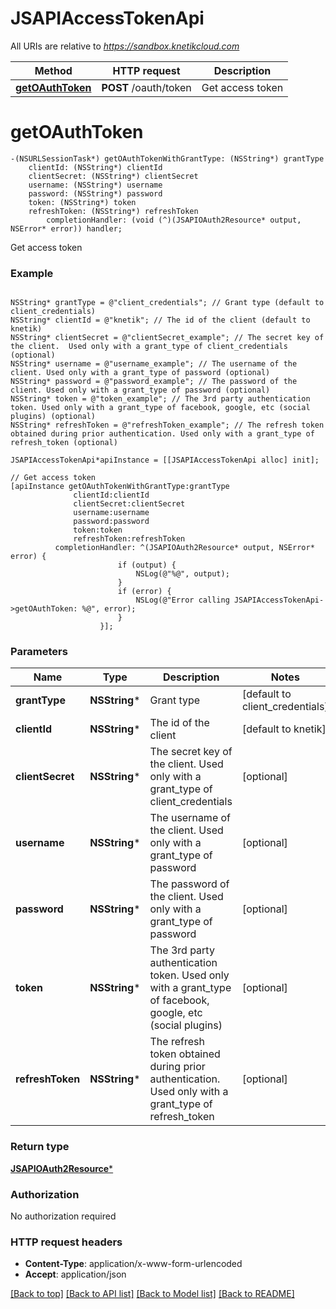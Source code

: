 # JSAPIAccessTokenApi

All URIs are relative to *https://sandbox.knetikcloud.com*

Method | HTTP request | Description
------------- | ------------- | -------------
[**getOAuthToken**](JSAPIAccessTokenApi.md#getoauthtoken) | **POST** /oauth/token | Get access token


# **getOAuthToken**
```objc
-(NSURLSessionTask*) getOAuthTokenWithGrantType: (NSString*) grantType
    clientId: (NSString*) clientId
    clientSecret: (NSString*) clientSecret
    username: (NSString*) username
    password: (NSString*) password
    token: (NSString*) token
    refreshToken: (NSString*) refreshToken
        completionHandler: (void (^)(JSAPIOAuth2Resource* output, NSError* error)) handler;
```

Get access token

### Example 
```objc

NSString* grantType = @"client_credentials"; // Grant type (default to client_credentials)
NSString* clientId = @"knetik"; // The id of the client (default to knetik)
NSString* clientSecret = @"clientSecret_example"; // The secret key of the client.  Used only with a grant_type of client_credentials (optional)
NSString* username = @"username_example"; // The username of the client. Used only with a grant_type of password (optional)
NSString* password = @"password_example"; // The password of the client. Used only with a grant_type of password (optional)
NSString* token = @"token_example"; // The 3rd party authentication token. Used only with a grant_type of facebook, google, etc (social plugins) (optional)
NSString* refreshToken = @"refreshToken_example"; // The refresh token obtained during prior authentication. Used only with a grant_type of refresh_token (optional)

JSAPIAccessTokenApi*apiInstance = [[JSAPIAccessTokenApi alloc] init];

// Get access token
[apiInstance getOAuthTokenWithGrantType:grantType
              clientId:clientId
              clientSecret:clientSecret
              username:username
              password:password
              token:token
              refreshToken:refreshToken
          completionHandler: ^(JSAPIOAuth2Resource* output, NSError* error) {
                        if (output) {
                            NSLog(@"%@", output);
                        }
                        if (error) {
                            NSLog(@"Error calling JSAPIAccessTokenApi->getOAuthToken: %@", error);
                        }
                    }];
```

### Parameters

Name | Type | Description  | Notes
------------- | ------------- | ------------- | -------------
 **grantType** | **NSString***| Grant type | [default to client_credentials]
 **clientId** | **NSString***| The id of the client | [default to knetik]
 **clientSecret** | **NSString***| The secret key of the client.  Used only with a grant_type of client_credentials | [optional] 
 **username** | **NSString***| The username of the client. Used only with a grant_type of password | [optional] 
 **password** | **NSString***| The password of the client. Used only with a grant_type of password | [optional] 
 **token** | **NSString***| The 3rd party authentication token. Used only with a grant_type of facebook, google, etc (social plugins) | [optional] 
 **refreshToken** | **NSString***| The refresh token obtained during prior authentication. Used only with a grant_type of refresh_token | [optional] 

### Return type

[**JSAPIOAuth2Resource***](JSAPIOAuth2Resource.md)

### Authorization

No authorization required

### HTTP request headers

 - **Content-Type**: application/x-www-form-urlencoded
 - **Accept**: application/json

[[Back to top]](#) [[Back to API list]](../README.md#documentation-for-api-endpoints) [[Back to Model list]](../README.md#documentation-for-models) [[Back to README]](../README.md)

